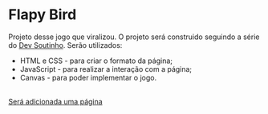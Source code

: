 # Flapy Bird
 Projeto desse jogo que viralizou. O projeto será construido seguindo a série do <a href="https://www.youtube.com/watch?v=jOAU81jdi-c"> Dev Soutinho</a>. Serão utilizados: <br>

 - HTML e CSS - para criar o formato da página;
 - JavaScript - para realizar a interação com a página;
 - Canvas - para poder implementar o jogo.
 

<br>
<a href="#">Será adicionada uma página</a>
 
